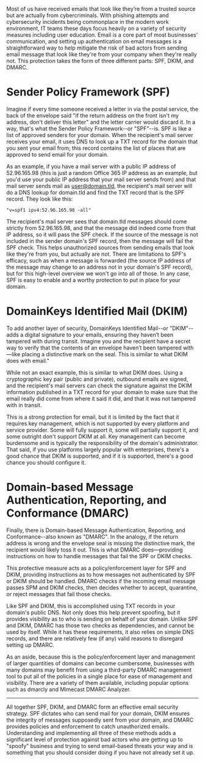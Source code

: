 Most of us have received emails that look like they’re from a trusted source but are actually from cybercriminals. With phishing attempts and cybersecurity incidents being commonplace in the modern work environment, IT teams these days focus heavily on a variety of security measures including user education. Email is a core part of most businesses' communication, and setting up authentication on email messages is a straightforward way to help mitigate the risk of bad actors from sending email message that look like they're from your company when they're really not. This protection takes the form of three different parts: SPF, DKIM, and DMARC.

# Sender Policy Framework (SPF)
Imagine if every time someone received a letter in via the postal service, the back of the envelope said "if the return address on the front isn't my address, don't deliver this letter" and the letter carrier would discard it. In a way, that's what the Sender Policy Framework--or "SPF"--is. SPF is like a list of approved senders for your domain. When the recipient's mail server receives your email, it uses DNS to look up a TXT record for the domain that you sent your email from; this record contains the list of places that are approved to send email for your domain.

As an example, if you have a mail server with a public IP address of 52.96.165.98 (this is just a random Office 365 IP address as an example, but you'd use your public IP address that your mail server sends from) and that mail server sends mail as user@domain.tld, the recipient's mail server will do a DNS lookup for domain.tld and find the TXT record that is the SPF record. They look like this:
```
"v=spf1 ipv4:52.96.165.98 -all"
```
The recipient's mail server sees that domain.tld messages should come strictly from 52.96.165.98, and that the message did indeed come from that IP address, so it will pass the SPF check. If the source of the message is not included in the sender domain's SPF record, then the message will fail the SPF check. This helps unauthorized sources from sending emails that look like they're from you, but actually are not. There are limitations to SPF's efficacy, such as when a message is forwarded (the source IP address of the message may change to an address not in your domain's SPF record), but for this high-level overview we won't go into all of those. In any case, SPF is easy to enable and a worthy protection to put in place for your domain.

# DomainKeys Identified Mail (DKIM)
To add another layer of security, DomainKeys Identified Mail--or "DKIM"--adds a digital signature to your emails, ensuring they haven’t been tampered with during transit. Imagine you and the recipient have a secret way to verify that the contents of an envelope haven’t been tampered with—like placing a distinctive mark on the seal. This is similar to what DKIM does with email."

While not an exact example, this is similar to what DKIM does. Using a cryptographic key pair (public and private), outbound emails are signed, and the recipient's mail servers can check the signature against the DKIM information published in a TXT record for your domain to make sure that the email really did come from where it said it did, and that it was not tampered with in transit.

This is a strong protection for email, but it is limited by the fact that it requires key management, which is not supported by every platform and service provider. Some will fully support it, some will partially support it, and some outright don't support DKIM at all. Key management can become burdensome and is typically the responsibility of the domain's administrator. That said, if you use platforms largely popular with enterprises, there's a good chance that DKIM is supported, and if it is supported, there's a good chance you should configure it.

# Domain-based Message Authentication, Reporting, and Conformance (DMARC)
Finally, there is Domain-based Message Authentication, Reporting, and Conformance--also known as "DMARC". In the analogy, if the return address is wrong and the envelope seal is missing the distinctive mark, the recipient would likely toss it out. This is what DMARC does—providing instructions on how to handle messages that fail the SPF or DKIM checks.

This protective measure acts as a policy/enforcement layer for SPF and DKIM, providing instructions as to how messages not authenticated by SPF or DKIM should be handled. DMARC checks if the incoming email message passes SPM and DKIM checks, then decides whether to accept, quarantine, or reject messages that fail those checks. 

Like SPF and DKIM, this is accomplished using TXT records in your domain's public DNS. Not only does this help prevent spoofing, but it provides visibility as to who is sending on behalf of your domain. Unlike SPF and DKIM, DMARC has those two checks as dependencies, and cannot be used by itself. While it has these requirements, it also relies on simple DNS records, and there are relatively few (if any) valid reasons to disregard setting up DMARC.

As an aside, because this is the policy/enforcement layer and management of larger quantities of domains can become cumbersome, businesses with many domains may benefit from using a third-party DMARC management tool to put all of the policies in a single place for ease of management and visibility. There are a variety of them available, including popular options such as dmarcly and Mimecast DMARC Analyzer.

---

All together SPF, DKIM, and DMARC form an effective email security strategy. SPF dictates who can send mail for your domain, DKIM ensures the integrity of messages supposedly sent from your domain, and DMARC provides policies and enforcement to catch unauthorized emails. Understanding and implementing all three of these methods adds a significant level of protection against bad actors who are getting up to "spoofy" business and trying to send email-based threats your way and is something that you should consider doing if you have not already set it up.
